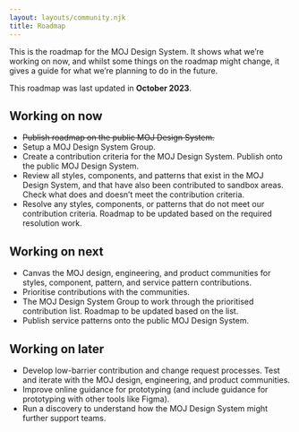 ```yaml
---
layout: layouts/community.njk
title: Roadmap
---
```


This is the roadmap for the MOJ Design System. It shows what we’re working on now, and whilst some things on the roadmap might change, it gives a guide for what we’re planning to do in the future.

This roadmap was last updated in **October 2023**.

## Working on now

- ~~Publish roadmap on the public MOJ Design System.~~
- Setup a MOJ Design System Group.
- Create a contribution criteria for the MOJ Design System. Publish onto the public MOJ Design System.
- Review all styles, components, and patterns that exist in the MOJ Design System, and that have also been contributed to sandbox areas. Check what does and doesn’t meet the contribution criteria.
- Resolve any styles, components, or patterns that do not meet our contribution criteria. Roadmap to be updated based on the required resolution work.

## Working on next

- Canvas the MOJ design, engineering, and product communities for styles, component, pattern, and service pattern contributions.
- Prioritise contributions with the communities.
- The MOJ Design System Group to work through the prioritised contribution list. Roadmap to be updated based on the list.
- Publish service patterns onto the public MOJ Design System.

## Working on later

- Develop low-barrier contribution and change request processes. Test and iterate with the MOJ design, engineering, and product communities.
- Improve online guidance for prototyping (and include guidance for prototyping with other tools like Figma).
- Run a discovery to understand how the MOJ Design System might further support teams.
